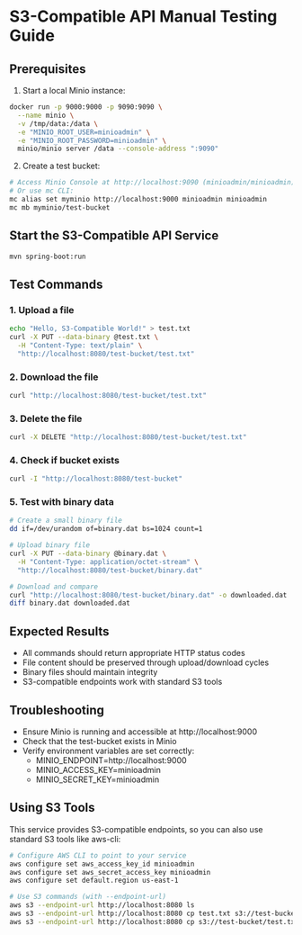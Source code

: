 # S3-Compatible API Manual Testing Guide

## Prerequisites
1. Start a local Minio instance:
```bash
docker run -p 9000:9000 -p 9090:9090 \
  --name minio \
  -v /tmp/data:/data \
  -e "MINIO_ROOT_USER=minioadmin" \
  -e "MINIO_ROOT_PASSWORD=minioadmin" \
  minio/minio server /data --console-address ":9090"
```

2. Create a test bucket:
```bash
# Access Minio Console at http://localhost:9090 (minioadmin/minioadmin)
# Or use mc CLI:
mc alias set myminio http://localhost:9000 minioadmin minioadmin
mc mb myminio/test-bucket
```

## Start the S3-Compatible API Service
```bash
mvn spring-boot:run
```

## Test Commands

### 1. Upload a file
```bash
echo "Hello, S3-Compatible World!" > test.txt
curl -X PUT --data-binary @test.txt \
  -H "Content-Type: text/plain" \
  "http://localhost:8080/test-bucket/test.txt"
```

### 2. Download the file
```bash
curl "http://localhost:8080/test-bucket/test.txt"
```

### 3. Delete the file
```bash
curl -X DELETE "http://localhost:8080/test-bucket/test.txt"
```

### 4. Check if bucket exists
```bash
curl -I "http://localhost:8080/test-bucket"
```

### 5. Test with binary data
```bash
# Create a small binary file
dd if=/dev/urandom of=binary.dat bs=1024 count=1

# Upload binary file
curl -X PUT --data-binary @binary.dat \
  -H "Content-Type: application/octet-stream" \
  "http://localhost:8080/test-bucket/binary.dat"

# Download and compare
curl "http://localhost:8080/test-bucket/binary.dat" -o downloaded.dat
diff binary.dat downloaded.dat
```

## Expected Results
- All commands should return appropriate HTTP status codes
- File content should be preserved through upload/download cycles
- Binary files should maintain integrity
- S3-compatible endpoints work with standard S3 tools

## Troubleshooting
- Ensure Minio is running and accessible at http://localhost:9000
- Check that the test-bucket exists in Minio
- Verify environment variables are set correctly:
  - MINIO_ENDPOINT=http://localhost:9000
  - MINIO_ACCESS_KEY=minioadmin
  - MINIO_SECRET_KEY=minioadmin

## Using S3 Tools
This service provides S3-compatible endpoints, so you can also use standard S3 tools like aws-cli:

```bash
# Configure AWS CLI to point to your service
aws configure set aws_access_key_id minioadmin
aws configure set aws_secret_access_key minioadmin
aws configure set default.region us-east-1

# Use S3 commands (with --endpoint-url)
aws s3 --endpoint-url http://localhost:8080 ls
aws s3 --endpoint-url http://localhost:8080 cp test.txt s3://test-bucket/
aws s3 --endpoint-url http://localhost:8080 cp s3://test-bucket/test.txt downloaded.txt
```